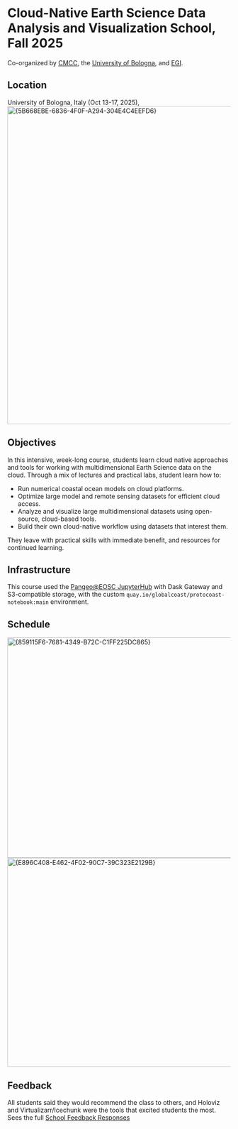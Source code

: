 # Cloud-Native Earth Science Data Analysis and Visualization School, Fall 2025
Co-organized by [CMCC](https://www.cmcc.it/), the [University of Bologna](https://www.unibo.it/en), and [EGI](https://www.egi.eu/).
## Location
University of Bologna, Italy (Oct 13-17, 2025),
<img width="1320" height="717" alt="{5B668EBE-6836-4F0F-A294-304E4C4EEFD6}" src="https://github.com/user-attachments/assets/9c45cd81-b082-4f0e-ac98-1000f1f5b54d" />

## Objectives
In this intensive, week-long course, students learn cloud native approaches and tools for working with multidimensional Earth Science data on the cloud. Through a mix of lectures and practical labs, student learn how to:

* Run numerical coastal ocean models on cloud platforms.
* Optimize large model and remote sensing datasets for efficient cloud access.
* Analyze and visualize large multidimensional datasets using open-source, cloud-based tools.
* Build their own cloud-native workflow using datasets that interest them.

They leave with practical skills with immediate benefit, and resources for continued learning.

## Infrastructure 
This course used the [Pangeo@EOSC JupyterHub](https://pangeo-eosc.vm.fedcloud.eu/) with Dask Gateway and S3-compatible storage, with the custom `quay.io/globalcoast/protocoast-notebook:main` environment. 
## Schedule
<img width="700" height="497" alt="{859115F6-7681-4349-B72C-C1FF225DC865}" src="https://github.com/user-attachments/assets/2c111a20-699f-46b8-a67c-137d0361b8a2" />
<img width="738" height="471" alt="{E896C408-E462-4F02-90C7-39C323E2129B}" src="https://github.com/user-attachments/assets/a1ef3b4e-8549-4c36-9311-ff415f115dc1" />

## Feedback
All students said they would recommend the class to others, and Holoviz and Virtualizarr/Icechunk were the tools that excited students the most.  Sees the full [School Feedback Responses](./pangeo_class_survey_results.pdf)
